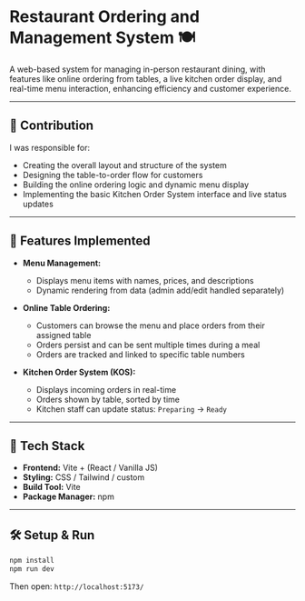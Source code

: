 # Restaurant Ordering and Management System 🍽️

A web-based system for managing in-person restaurant dining, with features like online ordering from tables, a live kitchen order display, and real-time menu interaction, enhancing efficiency and customer experience.

---

## 👤 Contribution

I was responsible for:

* Creating the overall layout and structure of the system
* Designing the table-to-order flow for customers
* Building the online ordering logic and dynamic menu display
* Implementing the basic Kitchen Order System interface and live status updates

---

## 🔧 Features Implemented

* **Menu Management:**

  * Displays menu items with names, prices, and descriptions
  * Dynamic rendering from data (admin add/edit handled separately)

* **Online Table Ordering:**

  * Customers can browse the menu and place orders from their assigned table
  * Orders persist and can be sent multiple times during a meal
  * Orders are tracked and linked to specific table numbers

* **Kitchen Order System (KOS):**

  * Displays incoming orders in real-time
  * Orders shown by table, sorted by time
  * Kitchen staff can update status: `Preparing` → `Ready`

---

## 🚀 Tech Stack

* **Frontend:** Vite + (React / Vanilla JS)
* **Styling:** CSS / Tailwind / custom
* **Build Tool:** Vite
* **Package Manager:** npm

---

## 🛠️ Setup & Run

```bash
npm install
npm run dev
```

Then open: `http://localhost:5173/`

